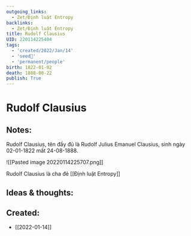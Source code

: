```yaml
---
outgoing_links:
  - Zet/Định luật Entropy
backlinks:
  - Zet/Định luật Entropy
title: Rudolf Clausius
UID: 220114225404
tags:
  - 'created/2022/Jan/14'
  - 'seed🥜'
  - 'permanent/people'
birth: 1822-01-02
death: 1888-08-22
publish: True
---
```

# Rudolf Clausius

## Notes:
Rudolf Clausius, tên đầy đủ là Rudolf Julius Emanuel Clausius, sinh ngày 02-01-1822 mất 24-08-1888.

![[Pasted image 20220114225707.png]]

Rudolf Clausius là cha đẻ [[Định luật Entropy]]

## Ideas & thoughts:

## Created:
- [[2022-01-14]]
